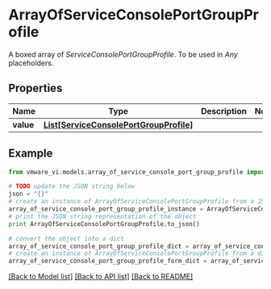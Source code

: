 # ArrayOfServiceConsolePortGroupProfile

A boxed array of *ServiceConsolePortGroupProfile*. To be used in *Any* placeholders. 

## Properties
Name | Type | Description | Notes
------------ | ------------- | ------------- | -------------
**value** | [**List[ServiceConsolePortGroupProfile]**](ServiceConsolePortGroupProfile.md) |  | 

## Example

```python
from vmware_vi.models.array_of_service_console_port_group_profile import ArrayOfServiceConsolePortGroupProfile

# TODO update the JSON string below
json = "{}"
# create an instance of ArrayOfServiceConsolePortGroupProfile from a JSON string
array_of_service_console_port_group_profile_instance = ArrayOfServiceConsolePortGroupProfile.from_json(json)
# print the JSON string representation of the object
print ArrayOfServiceConsolePortGroupProfile.to_json()

# convert the object into a dict
array_of_service_console_port_group_profile_dict = array_of_service_console_port_group_profile_instance.to_dict()
# create an instance of ArrayOfServiceConsolePortGroupProfile from a dict
array_of_service_console_port_group_profile_form_dict = array_of_service_console_port_group_profile.from_dict(array_of_service_console_port_group_profile_dict)
```
[[Back to Model list]](../README.md#documentation-for-models) [[Back to API list]](../README.md#documentation-for-api-endpoints) [[Back to README]](../README.md)


